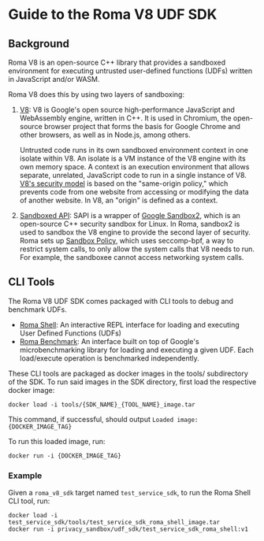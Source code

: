 # Guide to the Roma V8 UDF SDK

## Background

Roma V8 is an open-source C++ library that provides a sandboxed environment for executing untrusted
user-defined functions (UDFs) written in JavaScript and/or WASM.

Roma V8 does this by using two layers of sandboxing:

1. [V8](https://v8.dev/docs): V8 is Google's open source high-performance JavaScript and WebAssembly
   engine, written in C++. It is used in Chromium, the open-source browser project that forms the
   basis for Google Chrome and other browsers, as well as in Node.js, among others.

    Untrusted code runs in its own sandboxed environment context in one isolate within V8. An
    isolate is a VM instance of the V8 engine with its own memory space. A context is an execution
    environment that allows separate, unrelated, JavaScript code to run in a single instance of V8.
    [V8's security model](https://v8.dev/docs/embed#security-model) is based on the "same-origin
    policy," which prevents code from one website from accessing or modifying the data of another
    website. In V8, an "origin" is defined as a context.

1. [Sandboxed API](https://developers.google.com/code-sandboxing/sandboxed-api): SAPI is a wrapper
   of [Google Sandbox2](https://developers.google.com/code-sandboxing/sandbox2), which is an
   open-source C++ security sandbox for Linux. In Roma, sandbox2 is used to sandbox the V8 engine to
   provide the second layer of security. Roma sets up
   [Sandbox Policy](https://developers.google.com/code-sandboxing/sandbox2/explained#sandbox_policy),
   which uses seccomp-bpf, a way to restrict system calls, to only allow the system calls that V8
   needs to run. For example, the sandboxee cannot access networking system calls.

## CLI Tools

The Roma V8 UDF SDK comes packaged with CLI tools to debug and benchmark UDFs.

-   [Roma Shell](tools/shell_cli.md): An interactive REPL interface for loading and executing User
    Defined Functions (UDFs)
-   [Roma Benchmark](tools/udf_benchmark_cli.md): An interface built on top of Google's
    microbenchmarking library for loading and executing a given UDF. Each load/execute operation is
    benchmarked independently.

These CLI tools are packaged as docker images in the tools/ subdirectory of the SDK. To run said
images in the SDK directory, first load the respective docker image:

```[sh]
docker load -i tools/{SDK_NAME}_{TOOL_NAME}_image.tar
```

This command, if successful, should output `Loaded image: {DOCKER_IMAGE_TAG}`

To run this loaded image, run:

```[sh]
docker run -i {DOCKER_IMAGE_TAG}
```

### Example

Given a `roma_v8_sdk` target named `test_service_sdk`, to run the Roma Shell CLI tool, run:

```[sh]
docker load -i test_service_sdk/tools/test_service_sdk_roma_shell_image.tar
docker run -i privacy_sandbox/udf_sdk/test_service_sdk_roma_shell:v1
```
